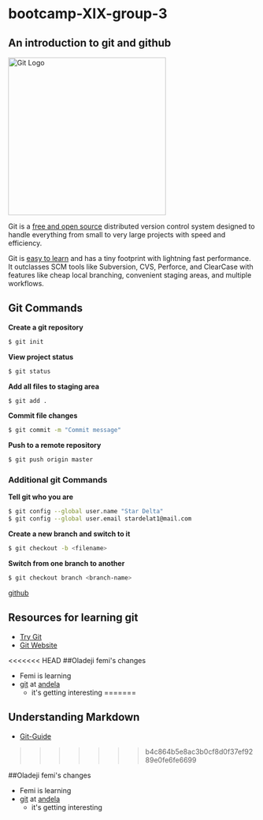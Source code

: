 # bootcamp-XIX-group-3
## An introduction to git and github

<img src="https://dab1nmslvvntp.cloudfront.net/wp-content/uploads/2016/03/1458791372git.png" alt="Git Logo" style="width: 320px">

Git is a [free and open source](https://git-scm.com/about/free-and-open-source) distributed version control system designed to handle everything from small to very large projects with speed and efficiency.

Git is [easy to learn](https://git-scm.com/documentation) and has a tiny footprint with lightning fast performance. It outclasses SCM tools like Subversion, CVS, Perforce, and ClearCase with features like cheap local branching, convenient staging areas, and multiple workflows.

## Git Commands

__Create a git repository__
```bash
$ git init
```

__View project status__
```bash
$ git status
```

__Add all files to staging area__
```bash
$ git add .
```

__Commit file changes__
```bash
$ git commit -m "Commit message"
```

__Push to a remote repository__
```bash
$ git push origin master
```

### Additional git Commands

__Tell git who you are__
```bash
$ git config --global user.name "Star Delta"
$ git config --global user.email stardelat1@mail.com
```

__Create a new branch and switch to it__
```bash
$ git checkout -b <filename>
```

__Switch from one branch to another__
```bash
$ git checkout branch <branch-name>
```

[github](http://github.com)

## Resources for learning git

- [Try Git](http://try.github.io)
- [Git Website](https://git-scm.com/)


<<<<<<< HEAD
##Oladeji femi's changes
- Femi is learning
- [git](http://git-scm.com) at [andela](http://andela.com)
    - it's getting interesting
=======
## Understanding Markdown

- [Git-Guide](https://guides.github.com/features/mastering-markdown/)


>>>>>>> b4c864b5e8ac3b0cf8d0f37ef9289e0fe6fe6699

##Oladeji femi's changes
- Femi is learning
- [git](http://git-scm.com) at [andela](http://andela.com)
    - it's getting interesting